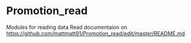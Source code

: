 # Promotion_read
Modules for reading data
Read documentaion on https://github.com/mattmatt91/Promotion_read/edit/master/README.md
